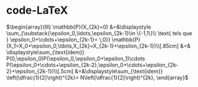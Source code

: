 # code-LaTeX
$\begin{array}{lll}
\mathbb{P}(X_{2k}=0) &=&\displaystyle \sum_{\substack{\epsilon_0,\ldots,\epsilon_{2k-1}\in \{-1,1\}\\ \text{ tels que } \epsilon_0+\cdots+\epsilon_{2k-1}= \,0}} \mathbb{P}(X_1=X_0+\epsilon_0,\ldots,X_{2k}=X_{2k-1}+\epsilon_{2k-1})\\[.85cm]
&=& \displaystyle\sum_{\text{idem}} P(0,\epsilon_0)P(\epsilon_0,\epsilon_0+\epsilon_1)\cdots P(\epsilon_0+\cdots+\epsilon_{2k-2},\epsilon_0+\cdots+\epsilon_{2k-2}+\epsilon_{2k-1})\\[.5cm]
&=&\displaystyle\sum_{\text{idem}} \left(\dfrac{1}{2}\right)^{2k}= N\left(\dfrac{1}{2}\right)^{2k},
\end{array}$
